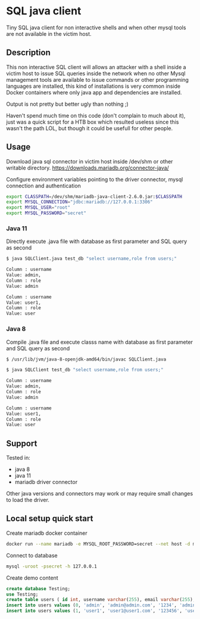 # SQL java client

Tiny SQL java client for non interactive shells and when other mysql tools are not available in the victim host.

## Description

This non interactive SQL client will allows an attacker with a shell inside a victim host to issue SQL queries inside the network when no other Mysql management tools are available to issue commands or other programming languages are installed, this kind of installations is very common inside Docker containers where only java app and dependencies are installed.

Output is not pretty but better ugly than nothing ;)

Haven't spend much time on this code (don't complain to much about it), just was a quick script for a HTB box which resulted useless since this wasn't the path LOL, but though it could be usefull for other people.

## Usage

Download java sql connector in victim host inside /dev/shm or other writable directory. <https://downloads.mariadb.org/connector-java/>

Configure environment variables pointing to the driver connector, mysql connection and authentication

```sh
export CLASSPATH=/dev/shm/mariadb-java-client-2.6.0.jar:$CLASSPATH
export MYSQL_CONNECTION="jdbc:mariadb://127.0.0.1:3306"
export MYSQL_USER="root"
export MYSQL_PASSWORD="secret"
```

### Java 11

Directly execute .java file with database as first parameter and SQL query as second

```sh
$ java SQLClient.java test_db "select username,role from users;"

Column : username
Value: admin,  
Column : role
Value: admin

Column : username
Value: user1,  
Column : role
Value: user
```

### Java 8

Compile .java file and execute classs name with database as first parameter and SQL query as second

```sh
$ /usr/lib/jvm/java-8-openjdk-amd64/bin/javac SQLClient.java

$ java SQLClient test_db "select username,role from users;"

Column : username
Value: admin,  
Column : role
Value: admin

Column : username
Value: user1,  
Column : role
Value: user
```

## Support

Tested in:

- java 8
- java 11
- mariadb driver connector

Other java versions and connectors may work or may require small changes to load the driver.

## Local setup quick start

Create mariadb docker container

```sh
docker run --name mariadb -e MYSQL_ROOT_PASSWORD=secret --net host -d mariadb:latest
```

Connect to database

```sh
mysql -uroot -psecret -h 127.0.0.1
```

Create demo content

```sql
create database Testing;
use Testing;
create table users ( id int, username varchar(255), email varchar(255), password varchar(255), role varchar(255));
insert into users values (0, 'admin', 'admin@admin.com', '1234', 'admin');
insert into users values (1, 'user1', 'user1@user1.com', '123456', 'user');
```
